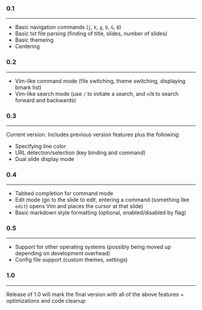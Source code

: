### 0.1
---

+ Basic navigation commands (`j`, `k`, `g`, `b`, `G`, `B`)
+ Basic txt file parsing (finding of title, slides, number of slides)
+ Basic themeing
+ Centering

### 0.2
---

+ Vim-like command mode (file switching, theme switching, displaying bmark list)
+ Vim-like search mode (use `/` to initiate a search, and `n`/`N` to search forward and backwards)

### 0.3
---
Current version. Includes previous version features plus the following:

+ Specifying line color
+ URL detection/selection (key binding and command)
+ Dual slide display mode

### 0.4
---

+ Tabbed completion for command mode
+ Edit mode (go to the slide to edit, entering a command (something like `edit`) opens Vim and places the cursor at that slide) 
+ Basic markdown style formatting (optional, enabled/disabled by flag)

### 0.5
---

+ Support for other operating systems (possibly being moved up depending on development overhead)
+ Config file support (custom themes, settings)

### 1.0
---

Release of 1.0 will mark the final version with all of the above features + optimizations and code cleanup
